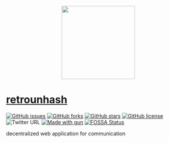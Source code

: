 <p align="center">
  <img src="/public/images/favicon.webp" height="200" />
</p>

# [retrounhash](https://retrounhash.js.cool/)

[![GitHub issues](https://img.shields.io/github/issues/atordvairn/retrounhash?style=for-the-badge)](https://github.com/atordvairn/retrounhash/issues)
[![GitHub forks](https://img.shields.io/github/forks/atordvairn/retrounhash?style=for-the-badge)](https://github.com/atordvairn/retrounhash/network)
[![GitHub stars](https://img.shields.io/github/stars/atordvairn/retrounhash?style=for-the-badge)](https://github.com/atordvairn/retrounhash/stargazers)
[![GitHub license](https://img.shields.io/github/license/atordvairn/retrounhash?style=for-the-badge)](https://github.com/atordvairn/retrounhash/blob/main/LICENSE)
![Twitter URL](https://img.shields.io/twitter/url?label=Tweet%20This&logo=twitter&style=for-the-badge&url=https%3A%2F%2Ftwitter.com%2Fatordvairn)
[![Made with gun](https://img.shields.io/badge/MADE%20WITH-GUN.JS-ff4d4d?style=for-the-badge)](//gun.eco/)
[![FOSSA Status](https://app.fossa.com/api/projects/git%2Bgithub.com%2Fatordvairn%2Fretrounhash.svg?type=shield)](https://app.fossa.com/projects/git%2Bgithub.com%2Fatordvairn%2Fretrounhash?ref=badge_shield)

decentralized web application for communication
